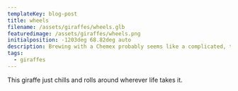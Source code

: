 ```yaml
---
templateKey: blog-post
title: wheels
filename: /assets/giraffes/wheels.glb
featuredimage: /assets/giraffes/wheels.png
initialposition: -1203deg 68.82deg auto
description: Brewing with a Chemex probably seems like a complicated, time-consuming ordeal, but once you get used to the process, it becomes a soothing ritual that's worth the effort every time.
tags:
  - giraffes
---
```

This giraffe just chills and rolls around wherever life takes it.